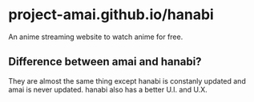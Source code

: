 # project-amai.github.io/hanabi
An anime streaming website to watch anime for free.

## Difference between amai and hanabi?
They are almost the same thing except hanabi is constanly updated and amai is never updated. hanabi also has a better U.I. and U.X.

